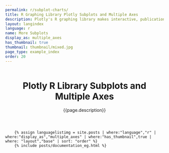 ```yaml
---
permalink: r/subplot-charts/
title: R Graphing Library Plotly Subplots and Multiple Axes
description: Plotly's R graphing library makes interactive, publication-quality graphs online. Examples of how to make charts with multiple axes and subplots.
layout: langindex
language: r
name: More Subplots
display_as: multiple_axes
has_thumbnail: true
thumbnail: thumbnail/mixed.jpg
page_type: example_index
order: 20
---
```



<header class="--welcome">
	<div class="--welcome-body">
		<!--div.--wrap-inner-->
		<div class="--title">
			<div class="--category-img"><img src="https://plot.ly/gh-pages/documentation/static/images/r-small.png" alt=""></div>
			<div class="--body">
				<h1>Plotly R Library Subplots and Multiple Axes</h1>
				<p>{{page.description}}</p>
			</div>
		</div>
	</div>
</header>

		{% assign languagelistimg = site.posts | where:"language","r" | where:"display_as","multiple_axes" | where:"has_thumbnail",true | where: "layout","base" | sort: "order" %}
        {% include posts/documentation_eg.html %}
